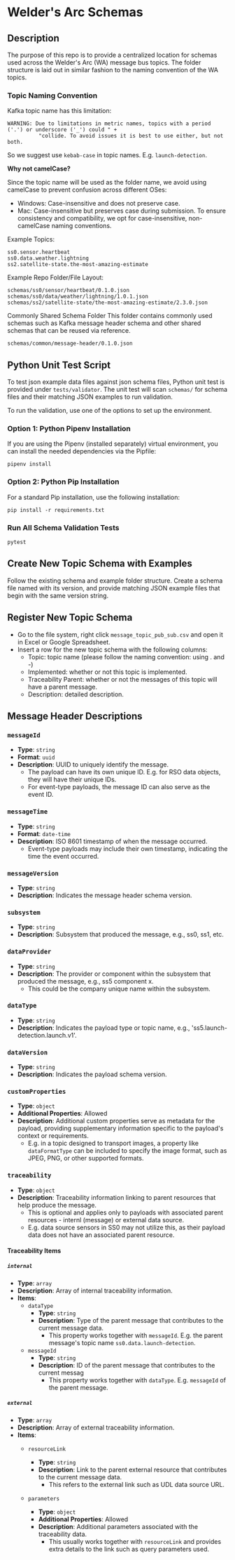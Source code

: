 # Welder's Arc Schemas

## Description
The purpose of this repo is to provide a centralized location for schemas used across the Welder's Arc (WA) message bus topics. The folder structure is laid out in similar fashion to the naming convention of the WA topics.

### Topic Naming Convention
Kafka topic name has this limitation:
```
WARNING: Due to limitations in metric names, topics with a period ('.') or underscore ('_') could " +
          "collide. To avoid issues it is best to use either, but not both.
```

So we suggest use `kebab-case` in topic names. E.g. `launch-detection`.

**Why not camelCase?**

Since the topic name will be used as the folder name, we avoid using camelCase to prevent confusion across different OSes:
* Windows: Case-insensitive and does not preserve case.
* Mac: Case-insensitive but preserves case during submission.
To ensure consistency and compatibility, we opt for case-insensitive, non-camelCase naming conventions.

Example Topics:
```
ss0.sensor.heartbeat
ss0.data.weather.lightning
ss2.satellite-state.the-most-amazing-estimate
```

Example Repo Folder/File Layout:
```
schemas/ss0/sensor/heartbeat/0.1.0.json
schemas/ss0/data/weather/lightning/1.0.1.json
schemas/ss2/satellite-state/the-most-amazing-estimate/2.3.0.json
```

Commonly Shared Schema Folder
This folder contains commonly used schemas such as Kafka message header schema and other shared schemas that can be reused via reference.  
```
schemas/common/message-header/0.1.0.json
```

## Python Unit Test Script
To test json example data files against json schema files, Python unit test is provided under `tests/validator`.
The unit test will scan `schemas/` for schema files and their matching JSON examples to run validation.  

To run the validation, use one of the options to set up the environment.

### Option 1: Python Pipenv Installation
If you are using the Pipenv (installed separately) virtual environment, you can install the needed dependencies via the Pipfile:

```
pipenv install
```

### Option 2: Python Pip Installation
For a standard Pip installation, use the following installation:

```
pip install -r requirements.txt
```

### Run All Schema Validation Tests
```
pytest
```

## Create New Topic Schema with Examples
Follow the existing schema and example folder structure. Create a schema file named with its version, and provide matching JSON example files that begin with the same version string.

## Register New Topic Schema
* Go to the file system, right click `message_topic_pub_sub.csv` and open it in Excel or Google Spreadsheet.
* Insert a row for the new topic schema with the following columns:
  * Topic: topic name (please follow the naming convention: using . and -)
  * Implemented: whether or not this topic is implemented.
  * Traceability Parent: whether or not the messages of this topic will have a parent message.
  * Description: detailed description.

## Message Header Descriptions
### `messageId`
- **Type**: `string`
- **Format**: `uuid`
- **Description**: UUID to uniquely identify the message.
  - The payload can have its own unique ID. E.g. for RSO data objects, they will have their unique IDs.
  - For event-type payloads, the message ID can also serve as the event ID.   

### `messageTime`
- **Type**: `string`
- **Format**: `date-time`
- **Description**: ISO 8601 timestamp of when the message occurred.
  - Event-type payloads may include their own timestamp, indicating the time the event occurred. 

### `messageVersion`
- **Type**: `string`
- **Description**: Indicates the message header schema version.

### `subsystem`
- **Type**: `string`
- **Description**: Subsystem that produced the message, e.g., ss0, ss1, etc.

### `dataProvider`
- **Type**: `string`
- **Description**: The provider or component within the subsystem that produced the message, e.g., ss5 component x.
  - This could be the company unique name within the subsystem.

### `dataType`
- **Type**: `string`
- **Description**: Indicates the payload type or topic name, e.g., 'ss5.launch-detection.launch.v1'.

### `dataVersion`
- **Type**: `string`
- **Description**: Indicates the payload schema version.

### `customProperties`
- **Type**: `object`
- **Additional Properties**: Allowed
- **Description**: Additional custom properties serve as metadata for the payload, providing supplementary information specific to the payload's context or requirements.
  - E.g. in a topic designed to transport images, a property like `dataFormatType` can be included to specify the image format, such as JPEG, PNG, or other supported formats.

### `traceability`
- **Type**: `object`
- **Description**: Traceability information linking to parent resources that help produce the message.
  - This is optional and applies only to payloads with associated parent resources - internl (message) or external data source. 
  - E.g. data source sensors in SS0 may not utilize this, as their payload data does not have an associated parent resource.

#### Traceability Items

##### `internal`
- **Type**: `array`
- **Description**: Array of internal traceability information.
- **Items**:
  - `dataType`
    - **Type**: `string`
    - **Description**: Type of the parent message that contributes to the current message data.
      - This property works together with `messageId`. E.g. the parent message's topic name `ss0.data.launch-detection`.
  - `messageId`
    - **Type**: `string`
    - **Description**: ID of the parent message that contributes to the current messag
      - This property works together with `dataType`. E.g. `messageId` of the parent message.

##### `external`
- **Type**: `array`
- **Description**: Array of external traceability information.
- **Items**:
  - `resourceLink`
    - **Type**: `string`
    - **Description**: Link to the parent external resource that contributes to the current message data.
      - This refers to the external link such as UDL data source URL.

  - `parameters`
    - **Type**: `object`
    - **Additional Properties**: Allowed
    - **Description**: Additional parameters associated with the traceability data.
      - This usually works together with `resourceLink` and provides extra details to the link such as query parameters used.
